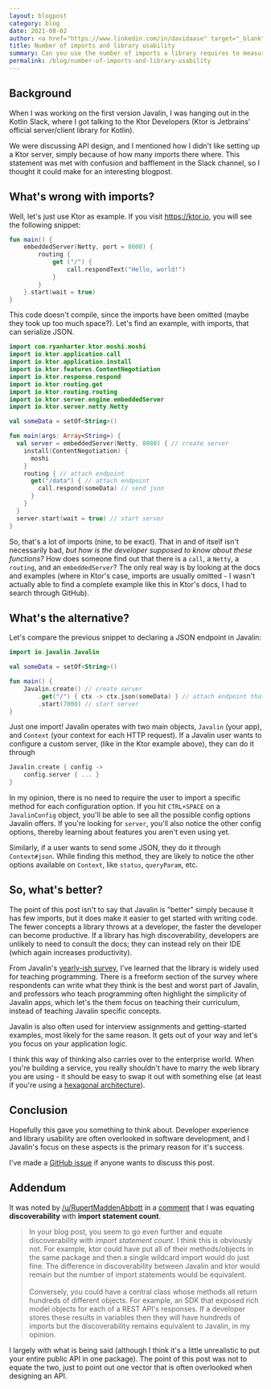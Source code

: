 ```yaml
---
layout: blogpost
category: blog
date: 2021-08-02
author: <a href="https://www.linkedin.com/in/davidaase" target="_blank">David Åse</a>
title: Number of imports and library usability
summary: Can you use the number of imports a library requires to measure its usability?
permalink: /blog/number-of-imports-and-library-usability
---
```


## Background
When I was working on the first version Javalin, I was hanging out in the Kotlin Slack,
where I got talking to the Ktor Developers
(Ktor is Jetbrains' official server/client library for Kotlin).

We were discussing API design, and I mentioned how I didn't like setting up a Ktor server, simply
because of how many imports there where. This statement was met with confusion and bafflement in
the Slack channel, so I thought it could make for an interesting blogpost.

## What's wrong with imports?
Well, let's just use Ktor as example. If you visit https://ktor.io,
you will see the following snippet:

```kotlin
fun main() {
	embeddedServer(Netty, port = 8000) {
		routing {
			get ("/") {
				call.respondText("Hello, world!")
			}
		}
	}.start(wait = true)
}
```

This code doesn't compile, since the imports have been omitted (maybe they took up too much space?).
Let's find an example, with imports, that can serialize JSON.

```kotlin
import com.ryanharter.ktor.moshi.moshi
import io.ktor.application.call
import io.ktor.application.install
import io.ktor.features.ContentNegotiation
import io.ktor.response.respond
import io.ktor.routing.get
import io.ktor.routing.routing
import io.ktor.server.engine.embeddedServer
import io.ktor.server.netty.Netty

val someData = setOf<String>()

fun main(args: Array<String>) {
  val server = embeddedServer(Netty, 8080) { // create server
    install(ContentNegotiation) {
      moshi
    }
    routing { // attach endpoint
      get("/data") { // attach endpoint
        call.respond(someData) // send json
      }
    }
  }
  server.start(wait = true) // start server
}
```

So, that's a lot of imports (nine, to be exact). That in and of itself isn't necessarily bad,
*but how is the developer supposed to know about these functions?*
How does someone find out that there is a `call`, a `Netty`, a `routing`, and an `embeddedServer`?
The only real way is by looking at the docs and examples
(where in Ktor's case, imports are usually omitted - I wasn't actually able to find a
complete example like this in Ktor's docs, I had to search through GitHub).

## What's the alternative?
Let's compare the previous snippet to declaring a JSON endpoint in Javalin:

```kotlin
import io.javalin.Javalin

val someData = setOf<String>()

fun main() {
    Javalin.create() // create server
        .get("/") { ctx -> ctx.json(someData) } // attach endpoint that serves json
        .start(7000) // start server
}
```

Just one import! Javalin operates with two main objects, `Javalin` (your app), and
`Context` (your context for each HTTP request).
If a Javalin user wants to configure a custom server,
(like in the Ktor example above), they can do it through

```kotlin
Javalin.create { config ->
    config.server { ... }
}
```

In my opinion, there is no need to require the user to import a specific
method for each configuration option. If you hit `CTRL+SPACE` on a `JavalinConfig`
object, you'll be able to see all the possible config options Javalin offers.
If you're looking for `server`, you'll also notice the other config options,
thereby learning about features you aren't even using yet.

Similarly, if a user wants to send some JSON, they do it through `Context#json`.
While finding this method, they are likely to notice the other options available
on `Context`, like `status`, `queryParam`, etc.

## So, what's better?
The point of this post isn't to say that Javalin is "better" simply because
it has few imports, but it does make it easier to get started with writing code.
The fewer concepts a library throws at a developer, the faster the developer can become productive.
If a library has high discoverability, developers are unlikely to need to consult the docs;
they can instead rely on their IDE (which again increases productivity).

From Javalin's [yearly-ish survey](https://javalin.io/blog/javalin-user-survey-2020), I've learned
that the library is widely used for teaching programming. There is a freeform section of the
survey where respondents can write what they think is the best and worst part of Javalin,
and professors who teach programming often highlight the simplicity of Javalin apps, which
let's the them focus on teaching their curriculum, instead of teaching Javalin specific concepts.

Javalin is also often used for interview assignments and getting-started examples, most
likely for the same reason. It gets out of your way and let's you focus on your
application logic.

I think this way of thinking also carries over to the enterprise world. When you're building
a service, you really shouldn't have to marry the web library you are using - it
should be easy to swap it out with something else (at least if you're using a
[hexagonal architecture](https://en.wikipedia.org/wiki/Hexagonal_architecture_(software))).

## Conclusion
Hopefully this gave you something to think about. Developer experience and library usability
are often overlooked in software development, and I Javalin's focus on these
aspects is the primary reason for it's success.

I've made a [GitHub issue](https://github.com/javalin/javalin.github.io/issues/109)
if anyone wants to discuss this post.

## Addendum
It was noted by [/u/RupertMaddenAbbott](https://www.reddit.com/user/RupertMaddenAbbott) in a
[comment](https://www.reddit.com/r/java/comments/owhy66/number_of_imports_and_library_usability/h7j114o/)
that I was equating **discoverability** with **import statement count**.

<blockquote>
In your blog post, you seem to go even further and equate discoverability with <em>import statement count</em>.
I think this is obviously not. For example, ktor could have put all of their methods/objects in the same
package and then a single wildcard import would do just fine. The difference in discoverability between
Javalin and ktor would remain but the number of import statements would be equivalent.
<br><br>
Conversely, you could have a central class whose methods all return hundreds of different objects.
For example, an SDK that exposed rich model objects for each of a REST API's responses.
If a developer stores these results in variables then they will have hundreds of imports
but the discoverability remains equivalent to Javalin, in my opinion.
</blockquote>

I largely with what is being said (although I think it's a little unrealistic to put your
entire public API in one package). The point of this post was not to equate the two,
just to point out one vector that is often overlooked when designing an API.
